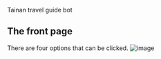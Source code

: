 Tainan travel guide bot

## The front page
There are four options that can be clicked.
![image](https://i.imgur.com/rKityv7.jpg)
